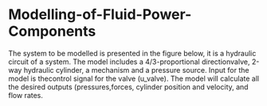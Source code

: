 # Modelling-of-Fluid-Power-Components
The system to be modelled is presented in the figure below, it is a hydraulic circuit of a system.  The model includes a 4/3-proportional directionvalve,  2-way  hydraulic  cylinder,  a  mechanism  and  a  pressure  source.  Input  for  the  model  is  thecontrol  signal  for  the  valve  (u_valve).  The  model  will  calculate  all  the  desired  outputs  (pressures,forces, cylinder position and velocity, and flow rates.
